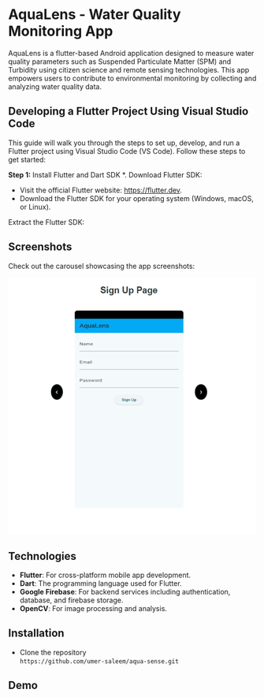 # AquaLens - Water Quality Monitoring App

AquaLens is a flutter-based Android application designed to measure water quality parameters such as Suspended Particulate Matter (SPM) and Turbidity using citizen science and remote sensing technologies. This app empowers users to contribute to environmental monitoring by collecting and analyzing water quality data.

## Developing a Flutter Project Using Visual Studio Code
This guide will walk you through the steps to set up, develop, and run a Flutter project using Visual Studio Code (VS Code). Follow these steps to get started:

**Step 1:** Install Flutter and Dart SDK
*. Download Flutter SDK:
   - Visit the official Flutter website: https://flutter.dev.
   - Download the Flutter SDK for your operating system (Windows, macOS, or Linux).

Extract the Flutter SDK:

## **Screenshots**
Check out the carousel showcasing the app screenshots: 
<div align="center">
  <img src="assets/images/Animation.gif" alt="App Demo">
</div>

## **Technologies**
- **Flutter**: For cross-platform mobile app development.
- **Dart**: The programming language used for Flutter.
- **Google Firebase**: For backend services including authentication, database, and firebase storage.
- **OpenCV**: For image processing and analysis.

## **Installation**
- Clone the repository<br/> `https://github.com/umer-saleem/aqua-sense.git`

## **Demo**
